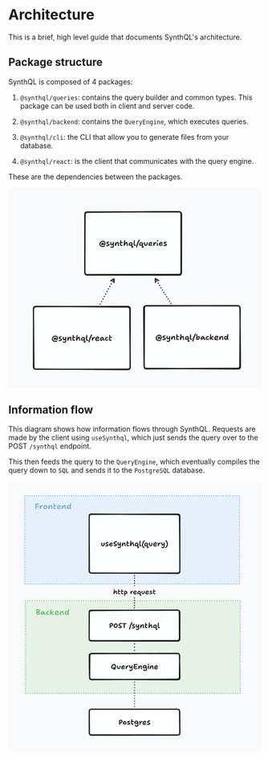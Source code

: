 # Architecture

This is a brief, high level guide that documents SynthQL's architecture.

## Package structure

SynthQL is composed of 4 packages:

1.  `@synthql/queries`: contains the query builder and common types. This package can be used both in client and server code.

2.  `@synthql/backend`: contains the `QueryEngine`, which executes queries.

3.  `@synthql/cli`: the CLI that allow you to generate files from your database.

4.  `@synthql/react`: is the client that communicates with the query engine.

These are the dependencies between the packages.

![SynthQL packages](/img/architecture/packages.png)

## Information flow

This diagram shows how information flows through SynthQL. Requests are made by the client using `useSynthql`, which just sends the query over to the POST `/synthql` endpoint.

This then feeds the query to the `QueryEngine`, which eventually compiles the query down to `SQL` and sends it to the `PostgreSQL` database.

![Information flow](/img/architecture/flow.png)
